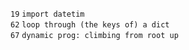 `19` `import datetim`\
`62` `loop through (the keys of) a dict`\
`67` `dynamic prog: climbing from root up`
